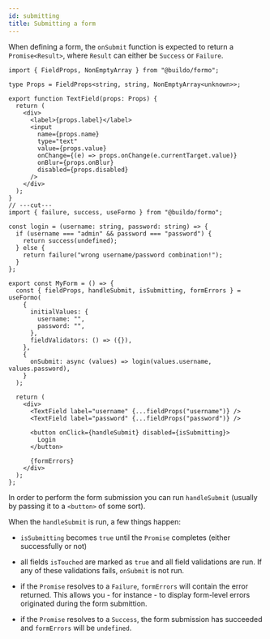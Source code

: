 ```yaml
---
id: submitting
title: Submitting a form
---
```


When defining a form, the `onSubmit` function is expected to return a `Promise<Result>`,
where `Result` can either be `Success` or `Failure`.

```tsx twoslash
import { FieldProps, NonEmptyArray } from "@buildo/formo";

type Props = FieldProps<string, string, NonEmptyArray<unknown>>;

export function TextField(props: Props) {
  return (
    <div>
      <label>{props.label}</label>
      <input
        name={props.name}
        type="text"
        value={props.value}
        onChange={(e) => props.onChange(e.currentTarget.value)}
        onBlur={props.onBlur}
        disabled={props.disabled}
      />
    </div>
  );
}
// ---cut---
import { failure, success, useFormo } from "@buildo/formo";

const login = (username: string, password: string) => {
  if (username === "admin" && password === "password") {
    return success(undefined);
  } else {
    return failure("wrong username/password combination!");
  }
};

export const MyForm = () => {
  const { fieldProps, handleSubmit, isSubmitting, formErrors } = useFormo(
    {
      initialValues: {
        username: "",
        password: "",
      },
      fieldValidators: () => ({}),
    },
    {
      onSubmit: async (values) => login(values.username, values.password),
    }
  );

  return (
    <div>
      <TextField label="username" {...fieldProps("username")} />
      <TextField label="password" {...fieldProps("password")} />

      <button onClick={handleSubmit} disabled={isSubmitting}>
        Login
      </button>

      {formErrors}
    </div>
  );
};
```

In order to perform the form submission you can run `handleSubmit` (usually by
passing it to a `<button>` of some sort).

When the `handleSubmit` is run, a few things happen:

- `isSubmitting` becomes `true` until the `Promise` completes (either
  successfully or not)

- all fields `isTouched` are marked as `true` and all field validations are run. If any
  of these validations fails, `onSubmit` is not run.

- if the `Promise` resolves to a `Failure`, `formErrors` will contain the error
  returned. This allows you - for instance - to display
  form-level errors originated during the form submittion.

- if the `Promise` resolves to a `Success`, the form submission has succeeded
  and `formErrors` will be `undefined`.
